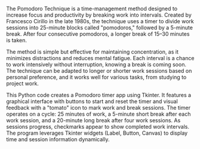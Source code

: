 The Pomodoro Technique is a time-management method designed to increase focus and productivity by breaking work into intervals. Created by Francesco Cirillo in the late 1980s, the technique uses a timer to divide work sessions into 25-minute blocks called "pomodoros," followed by a 5-minute break. After four consecutive pomodoros, a longer break of 15–30 minutes is taken.

The method is simple but effective for maintaining concentration, as it minimizes distractions and reduces mental fatigue. Each interval is a chance to work intensively without interruption, knowing a break is coming soon. The technique can be adapted to longer or shorter work sessions based on personal preference, and it works well for various tasks, from studying to project work.

This Python code creates a Pomodoro timer app using Tkinter. It features a graphical interface with buttons to start and reset the timer and visual feedback with a "tomato" icon to mark work and break sessions. The timer operates on a cycle: 25 minutes of work, a 5-minute short break after each work session, and a 20-minute long break after four work sessions. As sessions progress, checkmarks appear to show completed work intervals. The program leverages Tkinter widgets (Label, Button, Canvas) to display time and session information dynamically.
